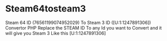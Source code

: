 # Steam64tosteam3
Steam 64 ID (76561199074952029) To Steam 3 ID ([U:1:1247891306]) Convertor PHP
Replace the STEAM ID To any Id you want to Convert and it will give you Steam 3 Like this [U:1:1247891306]
